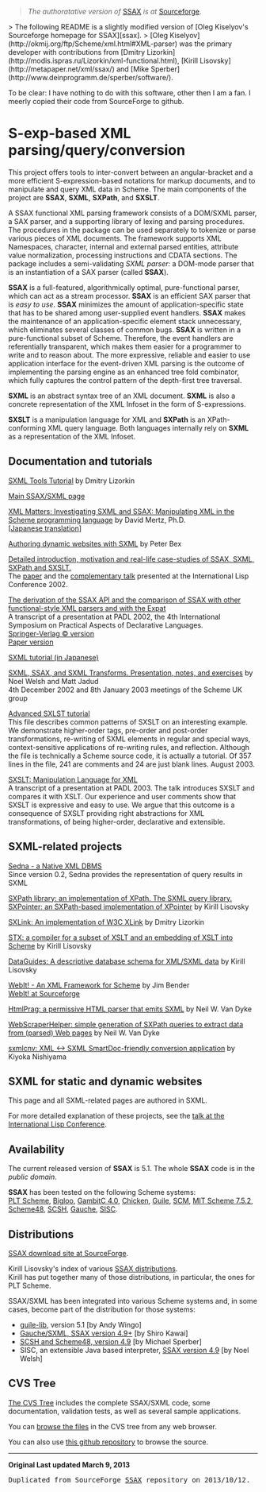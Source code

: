 > *The authoratative version of* [SSAX][ssax] *is at* [Sourceforge][ssax].
<p>
> The following README is a slightly modified version of [Oleg Kiselyov's Sourceforge homepage for SSAX][ssax].
> [Oleg Kiselyov](http://okmij.org/ftp/Scheme/xml.html#XML-parser) was the primary developer with contributions from [Dmitry Lizorkin](http://modis.ispras.ru/Lizorkin/xml-functional.html), [Kirill Lisovsky](http://metapaper.net/xml/ssax/) and [Mike Sperber](http://www.deinprogramm.de/sperber/software/).
<p>
To be clear: I have nothing to do with this software, other then I am a fan. I meerly copied their code from SourceForge to github.

S-exp-based XML parsing/query/conversion
========================================

This project offers tools to inter-convert between an angular-bracket and a more efficient S-expression-based notations for markup documents, and to manipulate and query XML data in Scheme. The main components of the project are **SSAX**, **SXML**, **SXPath**, and **SXSLT**.

A SSAX functional XML parsing framework consists of a DOM/SXML parser, a SAX parser, and a supporting library of lexing and parsing procedures. The procedures in the package can be used separately to tokenize or parse various pieces of XML documents. The framework supports XML Namespaces, character, internal and external parsed entities, attribute value normalization, processing instructions and CDATA sections. The package includes a semi-validating *SXML parser:* a DOM-mode parser that is an instantiation of a SAX parser (called **SSAX**).

**SSAX** is a full-featured, algorithmically optimal, pure-functional parser, which can act as a stream processor. **SSAX** is an efficient SAX parser that is *easy to use*. **SSAX** minimizes the amount of application-specific state that has to be shared among user-supplied event handlers. **SSAX** makes the maintenance of an application-specific element stack unnecessary, which eliminates several classes of common bugs. **SSAX** is written in a pure-functional subset of Scheme. Therefore, the event handlers are referentially transparent, which makes them easier for a programmer to write and to reason about. The more expressive, reliable and easier to use application interface for the event-driven XML parsing is the outcome of implementing the parsing engine as an enhanced tree fold combinator, which fully captures the control pattern of the depth-first tree traversal.

**SXML** is an abstract syntax tree of an XML document. **SXML** is also a concrete representation of the XML Infoset in the form of S-expressions.

**SXSLT** is a manipulation language for XML and **SXPath** is an XPath-conforming XML query language. Both languages internally rely on **SXML** as a representation of the XML Infoset.

Documentation and tutorials
---------------------------

[SXML Tools Tutorial](http://modis.ispras.ru/Lizorkin/sxml-tutorial.html) by Dmitry Lizorkin

[Main SSAX/SXML page](http://okmij.org/ftp/Scheme/xml.html)

[XML Matters: Investigating SXML and SSAX: Manipulating XML in the Scheme programming language](http://www.ibm.com/developerworks/xml/library/x-matters31.html)
by David Mertz, Ph.D.<br>
[[Japanese translation](http://www.ibm.com/developerworks/jp/xml/library/x-matters31/)]

[Authoring dynamic websites with SXML](http://more-magic.net/docs/scheme/sxslt.pdf) by Peter Bex

[Detailed introduction, motivation and real-life case-studies of SSAX, SXML, SXPath and SXSLT.](http://okmij.org/ftp/papers/SXs.pdf)<br>
The [paper](http://okmij.org/ftp/papers/SXs.pdf) and the [complementary talk](http://okmij.org/ftp/papers/SXs-talk.pdf) presented at the International Lisp Conference 2002.

[The derivation of the SSAX API and the comparison of SSAX with other functional-style XML parsers and with the Expat](http://okmij.org/ftp/papers/XML-parsing-talk.ps.gz)<br>
A transcript of a presentation at PADL 2002, the 4th International Symposium on Practical Aspects of Declarative Languages.<br>
[Springer-Verlag © version](http://link.springer.com/chapter/10.1007/3-540-45587-6_14)<br>
[Paper version](http://okmij.org/ftp/papers/XML-parsing.ps.gz)

[SXML tutorial (in Japanese)](http://homepage1.nifty.com/blankspace/scheme/nsx.html)

[SXML, SSAX, and SXML Transforms. Presentation, notes, and exercises](http://schematics.sourceforge.net/scheme-london/jan-8-2002.html) by Noel Welsh and Matt Jadud<br>
4th December 2002 and 8th January 2003 meetings of the Scheme UK group

[Advanced SXLST tutorial](http://okmij.org/ftp/Scheme/sxslt-advanced.scm)<br>
This file describes common patterns of SXSLT on an interesting example. We demonstrate higher-order tags, pre-order and post-order transformations, re-writing of SXML elements in regular and special ways, context-sensitive applications of re-writing rules, and reflection. Although the file is technically a Scheme source code, it is actually a tutorial. Of 357 lines in the file, 241 are comments and 24 are just blank lines. August 2003.

[SXSLT: Manipulation Language for XML](http://okmij.org/ftp/papers/SXSLT-talk.pdf)<br>
A transcript of a presentation at PADL 2003. The talk introduces SXSLT and compares it with XSLT. Our experience and user comments show that SXSLT is expressive and easy to use. We argue that this outcome is a consequence of SXSLT providing right abstractions for XML transformations, of being higher-order, declarative and extensible.

SXML-related projects
---------------------

[Sedna - a Native XML DBMS](http://www.sedna.org/)<br>
Since version 0.2, Sedna provides the representation of query results in SXML

[SXPath library: an implementation of XPath. The SXML query library. SXPointer: an SXPath-based implementation of XPointer](http://metapaper.net/query/) by Kirill Lisovsky

[SXLink: An implementation of W3C XLink](http://metapaper.net/lisovsky/download/contrib/xlink/) by Dmitry Lizorkin

[STX: a compiler for a subset of XSLT and an embedding of XSLT into Scheme](http://metapaper.net/lisovsky/transform/stx/) by Kirill Lisovsky

[DataGuides: A descriptive database schema for XML/SXML data](http://metapaper.net/xml/dg/) by Kirill Lisovsky

[WebIt! - An XML Framework for Scheme](http://web.archive.org/web/20081216015143/http://celtic.benderweb.net/webit/) by Jim Bender<br>
[WebIt! at Sourceforge](http://sourceforge.net/projects/webit/)

[HtmlPrag: a permissive HTML parser that emits SXML](http://www.neilvandyke.org/htmlprag/) by Neil W. Van Dyke

[WebScraperHelper: simple generation of SXPath queries to extract data from (parsed) Web pages](http://www.neilvandyke.org/webscraperhelper/) by Neil W. Van Dyke

[sxmlcnv: XML <-> SXML SmartDoc-friendly conversion application](http://www.netfort.gr.jp/~kiyoka/sxmlcnv/) by Kiyoka Nishiyama

SXML for static and dynamic websites
------------------------------------

This page and all SXML-related pages are authored in SXML.

For more detailed explanation of these projects, see the [talk at the International Lisp Conference](http://okmij.org/ftp/papers/SXs-talk.pdf).

Availability
------------

The current released version of **SSAX** is 5.1. The whole **SSAX** code is in the *public domain*.

**SSAX** has been tested on the following Scheme systems:<br>
[PLT Scheme][plt], [Bigloo][bigloo], [GambitC 4.0][gambit], [Chicken][chicken], [Guile][guile], [SCM][scm], [MIT Scheme 7.5.2][mit], [Scheme48][s48], [SCSH][scsh], [Gauche][gauche], [SISC][sisc].

Distributions
-------------

[SSAX download site at SourceForge](http://sf.net/project/showfiles.php?group_id=30687).

Kirill Lisovsky's index of various [SSAX distributions](http://metapaper.net/xml/ssax/).<br>
Kirill has put together many of those distributions, in particular, the ones for PLT Scheme.

SSAX/SXML has been integrated into various Scheme systems and, in some cases, become part of the distribution for those systems:
+   [guile-lib](http://www.nongnu.org/guile-lib/), version 5.1 [by Andy Wingo]
+   [Gauche/SXML, SSAX version 4.9+](http://gauche.cvs.sourceforge.net/gauche/) [by Shiro Kawai]
+   [SCSH and Scheme48, version 4.9](http://www.scsh.net/resources/markup.html) [by Michael Sperber]
+   SISC, an extensible Java based interpreter, [SSAX version 4.9](http://sisc.cvs.sourceforge.net/viewvc/sisc/contrib/ssax/) [by Noel Welsh]

CVS Tree
--------

[The CVS Tree](http://sourceforge.net/cvs/?group_id=30687) includes the complete SSAX/SXML code, some documentation, validation tests, as well as several sample applications.

You can [browse the files](http://ssax.cvs.sourceforge.net/viewvc/ssax/) in the CVS tree from any web browser.

You can also use [this github repository](http://github.com/bernied/ssax) to browse the source.
<hr>

**Original Last updated March 9, 2013**

<tt>Duplicated from SourceForge [SSAX][ssax] repository on 2013/10/12.</tt>

[ssax]: http://ssax.sourceforge.net/  "Sourceforge SSAX"
[plt]: http://racket-lang.org/ "Racket"
[bigloo]: http://www-sop.inria.fr/indes/fp/Bigloo/ "Bigloo"
[gambit]: http://gambitscheme.org/wiki/index.php/Main_Page "Gambit Scheme"
[chicken]: http://www.call-cc.org/ "Chicken Scheme"
[guile]: http://www.gnu.org/software/guile/ "GNU Guile"
[scm]: http://people.csail.mit.edu/jaffer/SCM.html "SCM"
[mit]: http://www.gnu.org/software/mit-scheme/ "MIT Scheme"
[s48]: http://s48.org/ "Scheme 48"
[scsh]: http://www.scsh.net/ "Scsh"
[gauche]: http://practical-scheme.net/gauche/ "Gauche"
[sisc]: http://sisc-scheme.org/ "SISC"
